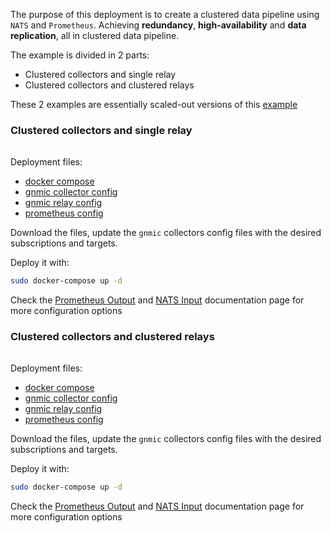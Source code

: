 
The purpose of this deployment is to create a clustered data pipeline using `NATS` and `Prometheus`.
Achieving __redundancy__, __high-availability__ and __data replication__, all in clustered data pipeline.

The example is divided in 2 parts:

- Clustered collectors and single relay
- Clustered collectors and clustered relays

These 2 examples are essentially scaled-out versions of this [example](nats_prometheus.md)

### Clustered collectors and single relay

<div class="mxgraph" style="max-width:100%;border:1px solid transparent;margin:0 auto; display:block;" data-mxgraph="{&quot;page&quot;:12,&quot;zoom&quot;:1.4,&quot;highlight&quot;:&quot;#0000ff&quot;,&quot;nav&quot;:true,&quot;check-visible-state&quot;:true,&quot;resize&quot;:true,&quot;url&quot;:&quot;https://raw.githubusercontent.com/karimra/gnmic/diagrams/diagrams/pipeline_cluster_nats_prometheus.drawio&quot;}"></div>

<script type="text/javascript" src="https://cdn.jsdelivr.net/gh/hellt/drawio-js@main/embed2.js?&fetch=https%3A%2F%2Fraw.githubusercontent.com%2Fkarimra%2Fgnmic%2Fdiagrams%2Fpipeline_cluster_nats_prometheus.drawio" async></script>


Deployment files:

- [docker compose](https://github.com/karimra/gnmic/blob/master/examples/deployments/docker-compose/3.pipelines/3a.gnmic-nats-gnmic-prometheus/docker-compose.yaml)
- [gnmic collector config](https://github.com/karimra/gnmic/blob/master/examples/deployments/docker-compose/3.pipelines/3a.gnmic-cluster-nats-gnmic-prometheus/gnmic-collector.yaml)
- [gnmic relay config](https://github.com/karimra/gnmic/blob/master/examples/deployments/docker-compose/3.pipelines/3a.gnmic-cluster-nats-gnmic-prometheus/gnmic-relay.yaml)
- [prometheus config](https://github.com/karimra/gnmic/blob/master/examples/deployments/docker-compose/3.pipelines/3a.gnmic-cluster-nats-gnmic-prometheus/prometheus/prometheus.yaml)

Download the files, update the `gnmic` collectors config files with the desired subscriptions and targets.

Deploy it with:

```bash
sudo docker-compose up -d
```

Check the [Prometheus Output](../../../user_guide/outputs/prometheus_output.md) and [NATS Input](../../../user_guide/inputs/nats_input.md) documentation page for more configuration options

### Clustered collectors and clustered relays

<div class="mxgraph" style="max-width:100%;border:1px solid transparent;margin:0 auto; display:block;" data-mxgraph="{&quot;page&quot;:12,&quot;zoom&quot;:1.4,&quot;highlight&quot;:&quot;#0000ff&quot;,&quot;nav&quot;:true,&quot;check-visible-state&quot;:true,&quot;resize&quot;:true,&quot;url&quot;:&quot;https://raw.githubusercontent.com/karimra/gnmic/diagrams/diagrams/pipeline_cluster_nats_cluster_prometheus.drawio&quot;}"></div>

<script type="text/javascript" src="https://cdn.jsdelivr.net/gh/hellt/drawio-js@main/embed2.js?&fetch=https%3A%2F%2Fraw.githubusercontent.com%2Fkarimra%2Fgnmic%2Fdiagrams%2Fpipeline_cluster_nats_cluster_prometheus.drawio" async></script>



Deployment files:

- [docker compose](https://github.com/karimra/gnmic/blob/master/examples/deployments/docker-compose/3.pipelines/3b.gnmic-cluster-nats-gnmic-cluster-prometheus/docker-compose.yaml)
- [gnmic collector config](https://github.com/karimra/gnmic/blob/master/examples/deployments/docker-compose/3.pipelines/3b.gnmic-cluster-nats-gnmic-cluster-prometheus/gnmic-collector.yaml)
- [gnmic relay config](https://github.com/karimra/gnmic/blob/master/examples/deployments/docker-compose/3.pipelines/3b.gnmic-cluster-nats-gnmic-cluster-prometheus/gnmic-relay.yaml)
- [prometheus config](https://github.com/karimra/gnmic/blob/master/examples/deployments/docker-compose/3.pipelines/3b.gnmic-cluster-nats-gnmic-prometheus/prometheus/prometheus.yaml)

Download the files, update the `gnmic` collectors config files with the desired subscriptions and targets.

Deploy it with:

```bash
sudo docker-compose up -d
```

Check the [Prometheus Output](../../../user_guide/outputs/prometheus_output.md) and [NATS Input](../../../user_guide/inputs/nats_input.md) documentation page for more configuration options